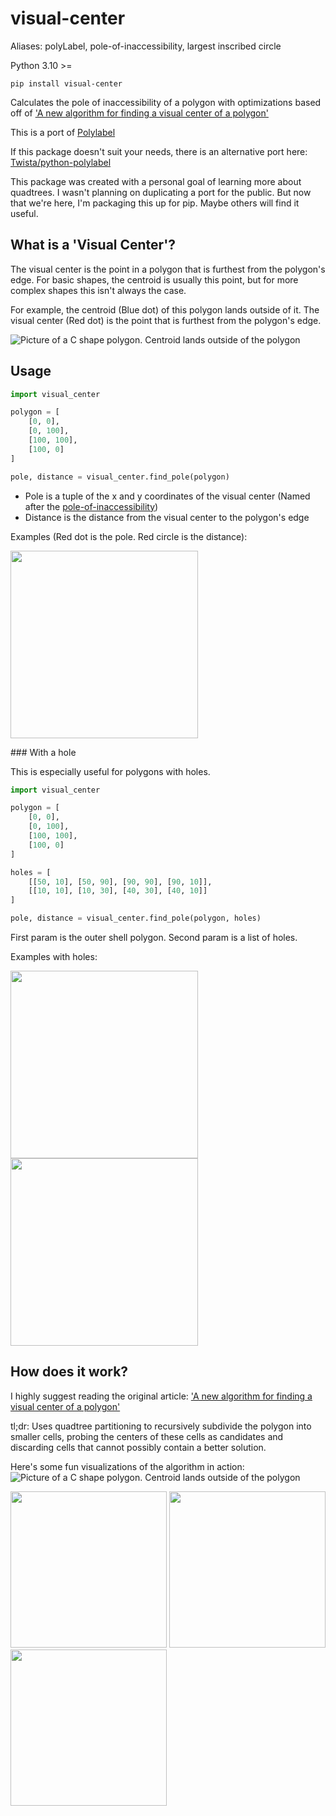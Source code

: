 # visual-center
Aliases: polyLabel, pole-of-inaccessibility, largest inscribed circle 

Python 3.10 >=
```
pip install visual-center
```

Calculates the pole of inaccessibility of a polygon with optimizations based off of ['A new algorithm for finding a visual center of a polygon'](https://blog.mapbox.com/a-new-algorithm-for-finding-a-visual-center-of-a-polygon-7c77e6492fbc)

This is a port of [Polylabel](https://github.com/mapbox/polylabel)

If this package doesn't suit your needs, there is an alternative port here: [Twista/python-polylabel](https://github.com/Twista/python-polylabel)

This package was created with a personal goal of learning more about quadtrees. I wasn't planning on duplicating a port for the public. But now that we're here, I'm packaging this up for pip. Maybe others will find it useful.

## What is a 'Visual Center'?
The visual center is the point in a polygon that is furthest from the polygon's edge. For basic shapes, the centroid is usually this point, but for more complex shapes this isn't always the case.

For example, the centroid (Blue dot) of this polygon lands outside of it. The visual center (Red dot) is the point that is furthest from the polygon's edge.

![Picture of a C shape polygon. Centroid lands outside of the polygon](tests/results/irregular.png)

## Usage
```python
import visual_center

polygon = [
    [0, 0],
    [0, 100],
    [100, 100],
    [100, 0]
]

pole, distance = visual_center.find_pole(polygon)
```
- Pole is a tuple of the x and y coordinates of the visual center (Named after the [pole-of-inaccessibility](https://en.wikipedia.org/wiki/Pole_of_inaccessibility))
- Distance is the distance from the visual center to the polygon's edge

Examples (Red dot is the pole. Red circle is the distance): 
<p float="left">
  <img src="tests/results/square.png" width="300" />
</p>
### With a hole

This is especially useful for polygons with holes.

```python
import visual_center

polygon = [
    [0, 0],
    [0, 100],
    [100, 100],
    [100, 0]
]

holes = [
    [[50, 10], [50, 90], [90, 90], [90, 10]],
    [[10, 10], [10, 30], [40, 30], [40, 10]]
]

pole, distance = visual_center.find_pole(polygon, holes)
```
First param is the outer shell polygon. Second param is a list of holes.

Examples with holes:
<p float="left">
  <img src="tests/results/circle_hole.png" width="300" />
  <img src="tests/results/donut.png" width="300" /> 
</p>

## How does it work?
I highly suggest reading the original article: ['A new algorithm for finding a visual center of a polygon'](https://blog.mapbox.com/a-new-algorithm-for-finding-a-visual-center-of-a-polygon-7c77e6492fbc)

tl;dr: Uses quadtree partitioning to recursively subdivide the polygon into smaller cells, probing the centers of these cells as candidates and discarding cells that cannot possibly contain a better solution.

Here's some fun visualizations of the algorithm in action:
![Picture of a C shape polygon. Centroid lands outside of the polygon](tests/results/irregular_quadtree.png)
<p float="left">
  <img src="tests/results/circle_hole_quadtree.png" width="250" />
  <img src="tests/results/donut_quadtree.png" width="250" /> 
  <img src="tests/results/square_quadtree.png" width="250" />
</p>